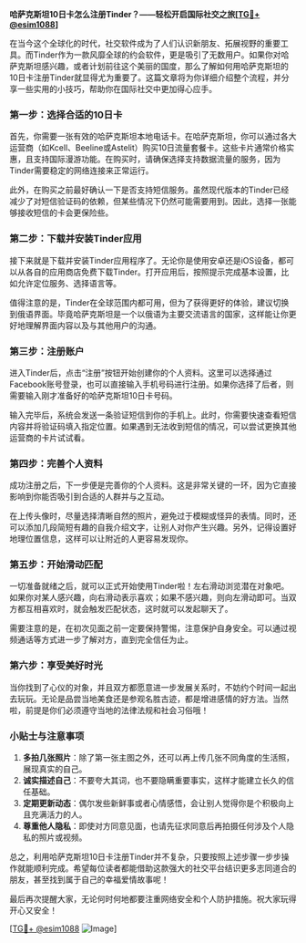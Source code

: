**哈萨克斯坦10日卡怎么注册Tinder？——轻松开启国际社交之旅[[TG💪+ @esim1088](https://t.me/s/esim1088)]**

在当今这个全球化的时代，社交软件成为了人们认识新朋友、拓展视野的重要工具。而Tinder作为一款风靡全球的约会软件，更是吸引了无数用户。如果你对哈萨克斯坦感兴趣，或者计划前往这个美丽的国度，那么了解如何用哈萨克斯坦的10日卡注册Tinder就显得尤为重要了。这篇文章将为你详细介绍整个流程，并分享一些实用的小技巧，帮助你在国际社交中更加得心应手。

### **第一步：选择合适的10日卡**

首先，你需要一张有效的哈萨克斯坦本地电话卡。在哈萨克斯坦，你可以通过各大运营商（如Kcell、Beeline或Astelit）购买10日流量套餐卡。这些卡片通常价格实惠，且支持国际漫游功能。在购买时，请确保选择支持数据流量的服务，因为Tinder需要稳定的网络连接来正常运行。

此外，在购买之前最好确认一下是否支持短信服务。虽然现代版本的Tinder已经减少了对短信验证码的依赖，但某些情况下仍然可能需要用到。因此，选择一张能够接收短信的卡会更保险些。

### **第二步：下载并安装Tinder应用**

接下来就是下载并安装Tinder应用程序了。无论你是使用安卓还是iOS设备，都可以从各自的应用商店免费下载Tinder。打开应用后，按照提示完成基本设置，比如允许定位服务、选择语言等。

值得注意的是，Tinder在全球范围内都可用，但为了获得更好的体验，建议切换到俄语界面。毕竟哈萨克斯坦是一个以俄语为主要交流语言的国家，这样能让你更好地理解界面内容以及与其他用户的沟通。

### **第三步：注册账户**

进入Tinder后，点击“注册”按钮开始创建你的个人资料。这里可以选择通过Facebook账号登录，也可以直接输入手机号码进行注册。如果你选择了后者，则需要输入刚才准备好的哈萨克斯坦10日卡号码。

输入完毕后，系统会发送一条验证短信到你的手机上。此时，你需要快速查看短信内容并将验证码填入指定位置。如果遇到无法收到短信的情况，可以尝试更换其他运营商的卡片试试看。

### **第四步：完善个人资料**

成功注册之后，下一步便是完善你的个人资料。这是非常关键的一环，因为它直接影响到你能否吸引到合适的人群并与之互动。

在上传头像时，尽量选择清晰自然的照片，避免过于模糊或怪异的表情。同时，还可以添加几段简短有趣的自我介绍文字，让别人对你产生兴趣。另外，记得设置好地理位置信息，这样可以让附近的人更容易发现你。

### **第五步：开始滑动匹配**

一切准备就绪之后，就可以正式开始使用Tinder啦！左右滑动浏览潜在对象吧。如果你对某人感兴趣，向右滑动表示喜欢；如果不感兴趣，则向左滑动即可。当双方都互相喜欢时，就会触发匹配状态，这时就可以发起聊天了。

需要注意的是，在初次见面之前一定要保持警惕，注意保护自身安全。可以通过视频通话等方式进一步了解对方，直到完全信任为止。

### **第六步：享受美好时光**

当你找到了心仪的对象，并且双方都愿意进一步发展关系时，不妨约个时间一起出去玩玩。无论是品尝当地美食还是参观名胜古迹，都是增进感情的好方法。当然啦，前提是你们必须遵守当地的法律法规和社会习俗哦！

### **小贴士与注意事项**

1. **多拍几张照片**：除了第一张主图之外，还可以再上传几张不同角度的生活照，展现真实的自己。
2. **诚实描述自己**：不要夸大其词，也不要隐瞒重要事实，这样才能建立长久的信任基础。
3. **定期更新动态**：偶尔发些新鲜事或者心情感悟，会让别人觉得你是个积极向上且充满活力的人。
4. **尊重他人隐私**：即使对方同意见面，也请先征求同意后再拍摄任何涉及个人隐私的照片或视频。

总之，利用哈萨克斯坦10日卡注册Tinder并不复杂，只要按照上述步骤一步步操作就能顺利完成。希望每位读者都能借助这款强大的社交平台结识更多志同道合的朋友，甚至找到属于自己的幸福爱情故事呢！

最后再次提醒大家，无论何时何地都要注重网络安全和个人防护措施。祝大家玩得开心又安全！

[[TG💪+ @esim1088](https://t.me/s/esim1088) ![Image](https://i.postimg.cc/4NQfJmqS/Snipaste-2025-05-13-00-14-12.png)]